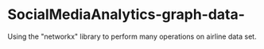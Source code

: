 # SocialMediaAnalytics-graph-data-

Using the "networkx" library to perform many operations on airline data set.


